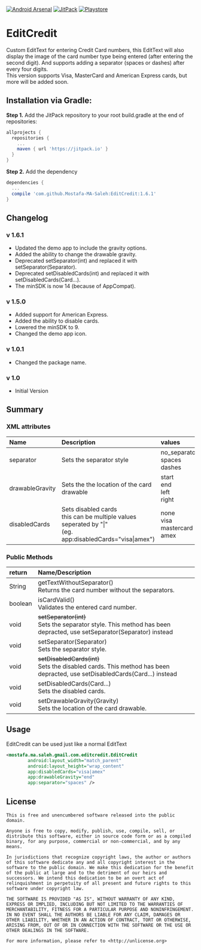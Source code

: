 [![Android Arsenal](https://img.shields.io/badge/Android%20Arsenal-EditCredit-green.svg?style=flat)](https://android-arsenal.com/details/1/6952)
[![JitPack](https://img.shields.io/badge/JitPack-1.6.1-blue.svg?style=flat)](https://jitpack.io/#Mostafa-MA-Saleh/EditCredit/1.6.1)
[![Playstore](https://img.shields.io/badge/Playstore-Demo-brightgreen.svg?style=flat)](https://play.google.com/store/apps/details?id=saleh.ma.mostafa.gmail.com.editcreditdemo)
# EditCredit
Custom EditText for entering Credit Card numbers, this EditText will also 
display the image of the card number type being entered (after entering the second digit).
And supports adding a separator (spaces or dashes) after every four digits.
<br/>This version supports Visa, MasterCard and American Express cards, but more will be added soon.

## Installation via Gradle:

<b>Step 1.</b> Add the JitPack repository to your root build.gradle at the end of repositories:
```gradle
allprojects {
  repositories {
    ...
    maven { url 'https://jitpack.io' }
  }
}
```

<b>Step 2.</b> Add the dependency
```gradle
dependencies {
  ...
  compile 'com.github.Mostafa-MA-Saleh:EditCredit:1.6.1'
}
```

## Changelog
### v 1.6.1
- Updated the demo app to include the gravity options.
- Added the ability to change the drawable gravity.
- Deprecated setSeparator(int) and replaced it with setSeparator(Separator).
- Deprecated setDisabledCards(int) and replaced it with setDisabledCards(Card...).
- The minSDK is now 14 (because of AppCompat).
### v 1.5.0
- Added support for American Express.
- Added the ability to disable cards.
- Lowered the minSDK to 9.
- Changed the demo app icon.
### v 1.0.1
- Changed the package name.
### v 1.0
- Initial Version

## Summary

### XML attributes

| Name | Description | values |
|:---|:---|:---|
| separator | Sets the separator style | no_separator<br/>spaces<br/>dashes |
| drawableGravity | Sets the the location of the card drawable | start<br/>end<br/>left<br/>right |
| disabledCards | Sets disabled cards<br/>this can be multiple values seperated by "\|"<br/>(eg. app:disabledCards="visa\|amex") | none<br/>visa<br/>mastercard<br/>amex |

### Public Methods

| return | Name/Description |
|:---|:---|
| String | getTextWithoutSeparator()<br/>Returns the card number without the separators. |
| boolean | isCardValid()<br/>Validates the entered card number. |
| void | ~~setSeparator(int)~~<br/>Sets the separator style. This method has been depracted, use setSeparator(Separator) instead |
| void | setSeparator(Separator)<br/>Sets the separator style. |
| void | ~~setDisabledCards(int)~~<br/>Sets the disabled cards. This method has been depracted, use setDisabledCards(Card...) instead |
| void | setDisabledCards(Card...)<br/>Sets the disabled cards. |
| void | setDrawableGravity(Gravity)<br/>Sets the location of the card drawable. |


## Usage

EditCredit can be used just like a normal EditText
```xml
<mostafa.ma.saleh.gmail.com.editcredit.EditCredit
        android:layout_width="match_parent"
        android:layout_height="wrap_content"
        app:disabledCards="visa|amex"
        app:drawableGravity="end"
        app:separator="spaces" />
```

## License
```
This is free and unencumbered software released into the public domain.

Anyone is free to copy, modify, publish, use, compile, sell, or
distribute this software, either in source code form or as a compiled
binary, for any purpose, commercial or non-commercial, and by any
means.

In jurisdictions that recognize copyright laws, the author or authors
of this software dedicate any and all copyright interest in the
software to the public domain. We make this dedication for the benefit
of the public at large and to the detriment of our heirs and
successors. We intend this dedication to be an overt act of
relinquishment in perpetuity of all present and future rights to this
software under copyright law.

THE SOFTWARE IS PROVIDED "AS IS", WITHOUT WARRANTY OF ANY KIND,
EXPRESS OR IMPLIED, INCLUDING BUT NOT LIMITED TO THE WARRANTIES OF
MERCHANTABILITY, FITNESS FOR A PARTICULAR PURPOSE AND NONINFRINGEMENT.
IN NO EVENT SHALL THE AUTHORS BE LIABLE FOR ANY CLAIM, DAMAGES OR
OTHER LIABILITY, WHETHER IN AN ACTION OF CONTRACT, TORT OR OTHERWISE,
ARISING FROM, OUT OF OR IN CONNECTION WITH THE SOFTWARE OR THE USE OR
OTHER DEALINGS IN THE SOFTWARE.

For more information, please refer to <http://unlicense.org>
```
